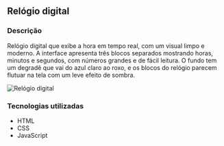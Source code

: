 ## Relógio digital 

### Descrição

Relógio digital que exibe a hora em tempo real, com um visual limpo e moderno. A interface apresenta três blocos separados mostrando horas, minutos e segundos, com números grandes e de fácil leitura. O fundo tem um degradê que vai do azul claro ao roxo, e os blocos do relógio parecem flutuar na tela com um leve efeito de sombra.

![Relógio digital](https://github.com/user-attachments/assets/2eac4e67-3dad-4fb3-ad28-4a8cb19ec4b7)

### Tecnologias utilizadas

* HTML
* CSS
* JavaScript

